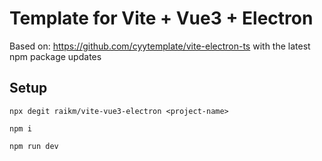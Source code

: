 
# Template for Vite + Vue3 + Electron

Based on: https://github.com/cyytemplate/vite-electron-ts with the latest npm package updates


## Setup

```
npx degit raikm/vite-vue3-electron <project-name>

npm i

npm run dev
```
